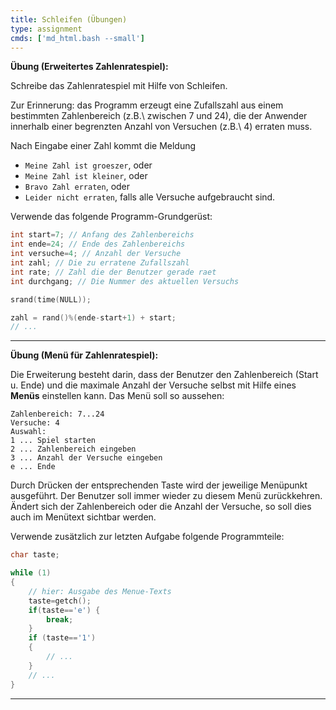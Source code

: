 ```yaml
---
title: Schleifen (Übungen)
type: assignment
cmds: ['md_html.bash --small']
---
```





**Übung (Erweitertes Zahlenratespiel):**

Schreibe das Zahlenratespiel mit Hilfe von Schleifen.

Zur Erinnerung: das Programm erzeugt eine Zufallszahl aus einem bestimmten Zahlenbereich (z.B.\ zwischen 7 und 24), die der Anwender innerhalb einer begrenzten Anzahl von Versuchen (z.B.\ 4) erraten muss. 

Nach Eingabe einer Zahl kommt die Meldung

- `Meine Zahl ist groeszer`, oder 
- `Meine Zahl ist kleiner`, oder 
- `Bravo Zahl erraten`, oder
- `Leider nicht erraten`, falls alle Versuche aufgebraucht sind.


Verwende das folgende Programm-Grundgerüst:
```c
int start=7; // Anfang des Zahlenbereichs
int ende=24; // Ende des Zahlenbereichs
int versuche=4; // Anzahl der Versuche
int zahl; // Die zu erratene Zufallszahl
int rate; // Zahl die der Benutzer gerade raet
int durchgang; // Die Nummer des aktuellen Versuchs

srand(time(NULL));

zahl = rand()%(ende-start+1) + start;
// ...
```




---

**Übung (Menü für Zahlenratespiel):**

Die Erweiterung besteht darin, dass der Benutzer den Zahlenbereich (Start u. Ende) und die maximale Anzahl der Versuche selbst mit Hilfe eines **Menüs** einstellen kann. 
Das Menü soll so aussehen:

```
Zahlenbereich: 7...24
Versuche: 4 
Auswahl:
1 ... Spiel starten 
2 ... Zahlenbereich eingeben 
3 ... Anzahl der Versuche eingeben
e ... Ende
```


Durch Drücken der entsprechenden Taste wird der jeweilige Menüpunkt ausgeführt. Der Benutzer soll immer wieder zu diesem Menü zurückkehren.  Ändert sich der Zahlenbereich oder die Anzahl der Versuche, so soll dies auch im Menütext sichtbar werden.


Verwende zusätzlich zur letzten Aufgabe folgende Programmteile:
```c
char taste;

while (1) 
{
	// hier: Ausgabe des Menue-Texts
	taste=getch();
	if(taste=='e') {
		break;
	}
	if (taste=='1')
	{
		// ...
	}
	// ...
}
```

---


